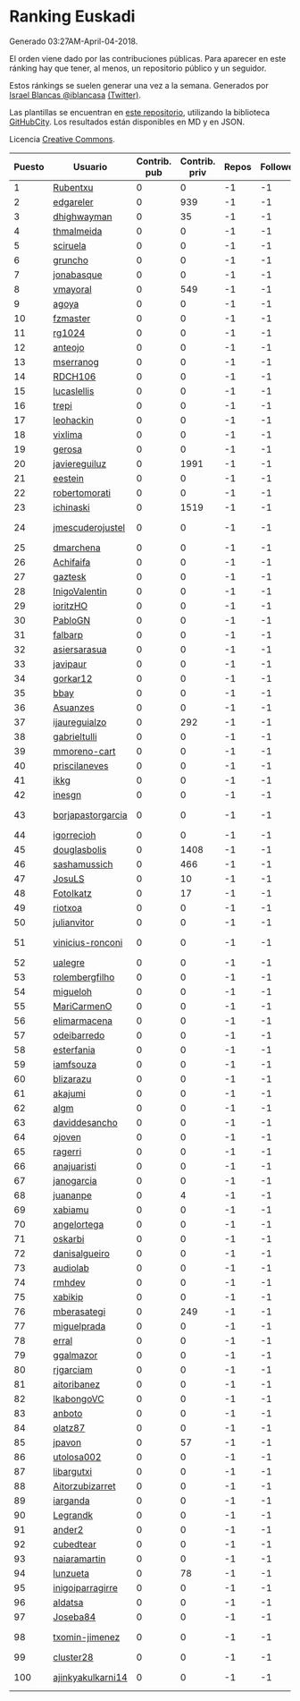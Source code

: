 # Ranking Euskadi

Generado 03:27AM-April-04-2018.

El orden viene dado por las contribuciones públicas. Para aparecer en este ránking hay que tener, al menos, un repositorio público y un seguidor.

Estos ránkings se suelen generar una vez a la semana. Generados por [Israel Blancas @iblancasa](https://github.com/iblancasa/) [(Twitter)](https://twitter.com/iblancasa).

Las plantillas se encuentran en [este repositorio](https://github.com/iblancasa/GH-Spanish-Ranking), utilizando la biblioteca [GitHubCity](https://github.com/iblancasa/GitHubCity). Los resultados están disponibles en MD y en JSON.

Licencia [Creative Commons](https://creativecommons.org/licenses/by/4.0/).

| Puesto   |  Usuario  | Contrib. pub | Contrib. priv |Repos| Followers | Desde |  Avatar  |
|----------|-----------|--------------|---------------|-----|-----------|-------|----------|
|1|[Rubentxu](https://github.com/Rubentxu)|0|0|-1|-1||![Rubentxu]()|
|2|[edgareler](https://github.com/edgareler)|0|939|-1|-1||![edgareler]()|
|3|[dhighwayman](https://github.com/dhighwayman)|0|35|-1|-1||![dhighwayman]()|
|4|[thmalmeida](https://github.com/thmalmeida)|0|0|-1|-1||![thmalmeida]()|
|5|[sciruela](https://github.com/sciruela)|0|0|-1|-1||![sciruela]()|
|6|[gruncho](https://github.com/gruncho)|0|0|-1|-1||![gruncho]()|
|7|[jonabasque](https://github.com/jonabasque)|0|0|-1|-1||![jonabasque]()|
|8|[vmayoral](https://github.com/vmayoral)|0|549|-1|-1||![vmayoral]()|
|9|[agoya](https://github.com/agoya)|0|0|-1|-1||![agoya]()|
|10|[fzmaster](https://github.com/fzmaster)|0|0|-1|-1||![fzmaster]()|
|11|[rg1024](https://github.com/rg1024)|0|0|-1|-1||![rg1024]()|
|12|[anteojo](https://github.com/anteojo)|0|0|-1|-1||![anteojo]()|
|13|[mserranog](https://github.com/mserranog)|0|0|-1|-1||![mserranog]()|
|14|[RDCH106](https://github.com/RDCH106)|0|0|-1|-1||![RDCH106]()|
|15|[lucaslellis](https://github.com/lucaslellis)|0|0|-1|-1||![lucaslellis]()|
|16|[trepi](https://github.com/trepi)|0|0|-1|-1||![trepi]()|
|17|[leohackin](https://github.com/leohackin)|0|0|-1|-1||![leohackin]()|
|18|[vixlima](https://github.com/vixlima)|0|0|-1|-1||![vixlima]()|
|19|[gerosa](https://github.com/gerosa)|0|0|-1|-1||![gerosa]()|
|20|[javiereguiluz](https://github.com/javiereguiluz)|0|1991|-1|-1||![javiereguiluz]()|
|21|[eestein](https://github.com/eestein)|0|0|-1|-1||![eestein]()|
|22|[robertomorati](https://github.com/robertomorati)|0|0|-1|-1||![robertomorati]()|
|23|[ichinaski](https://github.com/ichinaski)|0|1519|-1|-1||![ichinaski]()|
|24|[jmescuderojustel](https://github.com/jmescuderojustel)|0|0|-1|-1||![jmescuderojustel]()|
|25|[dmarchena](https://github.com/dmarchena)|0|0|-1|-1||![dmarchena]()|
|26|[Achifaifa](https://github.com/Achifaifa)|0|0|-1|-1||![Achifaifa]()|
|27|[gaztesk](https://github.com/gaztesk)|0|0|-1|-1||![gaztesk]()|
|28|[InigoValentin](https://github.com/InigoValentin)|0|0|-1|-1||![InigoValentin]()|
|29|[ioritzHO](https://github.com/ioritzHO)|0|0|-1|-1||![ioritzHO]()|
|30|[PabloGN](https://github.com/PabloGN)|0|0|-1|-1||![PabloGN]()|
|31|[falbarp](https://github.com/falbarp)|0|0|-1|-1||![falbarp]()|
|32|[asiersarasua](https://github.com/asiersarasua)|0|0|-1|-1||![asiersarasua]()|
|33|[javipaur](https://github.com/javipaur)|0|0|-1|-1||![javipaur]()|
|34|[gorkar12](https://github.com/gorkar12)|0|0|-1|-1||![gorkar12]()|
|35|[bbay](https://github.com/bbay)|0|0|-1|-1||![bbay]()|
|36|[Asuanzes](https://github.com/Asuanzes)|0|0|-1|-1||![Asuanzes]()|
|37|[ijaureguialzo](https://github.com/ijaureguialzo)|0|292|-1|-1||![ijaureguialzo]()|
|38|[gabrieltulli](https://github.com/gabrieltulli)|0|0|-1|-1||![gabrieltulli]()|
|39|[mmoreno-cart](https://github.com/mmoreno-cart)|0|0|-1|-1||![mmoreno-cart]()|
|40|[priscilaneves](https://github.com/priscilaneves)|0|0|-1|-1||![priscilaneves]()|
|41|[ikkg](https://github.com/ikkg)|0|0|-1|-1||![ikkg]()|
|42|[inesgn](https://github.com/inesgn)|0|0|-1|-1||![inesgn]()|
|43|[borjapastorgarcia](https://github.com/borjapastorgarcia)|0|0|-1|-1||![borjapastorgarcia]()|
|44|[igorrecioh](https://github.com/igorrecioh)|0|0|-1|-1||![igorrecioh]()|
|45|[douglasbolis](https://github.com/douglasbolis)|0|1408|-1|-1||![douglasbolis]()|
|46|[sashamussich](https://github.com/sashamussich)|0|466|-1|-1||![sashamussich]()|
|47|[JosuLS](https://github.com/JosuLS)|0|10|-1|-1||![JosuLS]()|
|48|[FotoIkatz](https://github.com/FotoIkatz)|0|17|-1|-1||![FotoIkatz]()|
|49|[riotxoa](https://github.com/riotxoa)|0|0|-1|-1||![riotxoa]()|
|50|[julianvitor](https://github.com/julianvitor)|0|0|-1|-1||![julianvitor]()|
|51|[vinicius-ronconi](https://github.com/vinicius-ronconi)|0|0|-1|-1||![vinicius-ronconi]()|
|52|[ualegre](https://github.com/ualegre)|0|0|-1|-1||![ualegre]()|
|53|[rolembergfilho](https://github.com/rolembergfilho)|0|0|-1|-1||![rolembergfilho]()|
|54|[migueloh](https://github.com/migueloh)|0|0|-1|-1||![migueloh]()|
|55|[MariCarmenO](https://github.com/MariCarmenO)|0|0|-1|-1||![MariCarmenO]()|
|56|[elimarmacena](https://github.com/elimarmacena)|0|0|-1|-1||![elimarmacena]()|
|57|[odeibarredo](https://github.com/odeibarredo)|0|0|-1|-1||![odeibarredo]()|
|58|[esterfania](https://github.com/esterfania)|0|0|-1|-1||![esterfania]()|
|59|[iamfsouza](https://github.com/iamfsouza)|0|0|-1|-1||![iamfsouza]()|
|60|[blizarazu](https://github.com/blizarazu)|0|0|-1|-1||![blizarazu]()|
|61|[akajumi](https://github.com/akajumi)|0|0|-1|-1||![akajumi]()|
|62|[algm](https://github.com/algm)|0|0|-1|-1||![algm]()|
|63|[daviddesancho](https://github.com/daviddesancho)|0|0|-1|-1||![daviddesancho]()|
|64|[ojoven](https://github.com/ojoven)|0|0|-1|-1||![ojoven]()|
|65|[ragerri](https://github.com/ragerri)|0|0|-1|-1||![ragerri]()|
|66|[anajuaristi](https://github.com/anajuaristi)|0|0|-1|-1||![anajuaristi]()|
|67|[janogarcia](https://github.com/janogarcia)|0|0|-1|-1||![janogarcia]()|
|68|[juananpe](https://github.com/juananpe)|0|4|-1|-1||![juananpe]()|
|69|[xabiamu](https://github.com/xabiamu)|0|0|-1|-1||![xabiamu]()|
|70|[angelortega](https://github.com/angelortega)|0|0|-1|-1||![angelortega]()|
|71|[oskarbi](https://github.com/oskarbi)|0|0|-1|-1||![oskarbi]()|
|72|[danisalgueiro](https://github.com/danisalgueiro)|0|0|-1|-1||![danisalgueiro]()|
|73|[audiolab](https://github.com/audiolab)|0|0|-1|-1||![audiolab]()|
|74|[rmhdev](https://github.com/rmhdev)|0|0|-1|-1||![rmhdev]()|
|75|[xabikip](https://github.com/xabikip)|0|0|-1|-1||![xabikip]()|
|76|[mberasategi](https://github.com/mberasategi)|0|249|-1|-1||![mberasategi]()|
|77|[miguelprada](https://github.com/miguelprada)|0|0|-1|-1||![miguelprada]()|
|78|[erral](https://github.com/erral)|0|0|-1|-1||![erral]()|
|79|[ggalmazor](https://github.com/ggalmazor)|0|0|-1|-1||![ggalmazor]()|
|80|[rjgarciam](https://github.com/rjgarciam)|0|0|-1|-1||![rjgarciam]()|
|81|[aitoribanez](https://github.com/aitoribanez)|0|0|-1|-1||![aitoribanez]()|
|82|[lkabongoVC](https://github.com/lkabongoVC)|0|0|-1|-1||![lkabongoVC]()|
|83|[anboto](https://github.com/anboto)|0|0|-1|-1||![anboto]()|
|84|[olatz87](https://github.com/olatz87)|0|0|-1|-1||![olatz87]()|
|85|[jpavon](https://github.com/jpavon)|0|57|-1|-1||![jpavon]()|
|86|[utolosa002](https://github.com/utolosa002)|0|0|-1|-1||![utolosa002]()|
|87|[libargutxi](https://github.com/libargutxi)|0|0|-1|-1||![libargutxi]()|
|88|[Aitorzubizarret](https://github.com/Aitorzubizarret)|0|0|-1|-1||![Aitorzubizarret]()|
|89|[iarganda](https://github.com/iarganda)|0|0|-1|-1||![iarganda]()|
|90|[Legrandk](https://github.com/Legrandk)|0|0|-1|-1||![Legrandk]()|
|91|[ander2](https://github.com/ander2)|0|0|-1|-1||![ander2]()|
|92|[cubedtear](https://github.com/cubedtear)|0|0|-1|-1||![cubedtear]()|
|93|[naiaramartin](https://github.com/naiaramartin)|0|0|-1|-1||![naiaramartin]()|
|94|[lunzueta](https://github.com/lunzueta)|0|78|-1|-1||![lunzueta]()|
|95|[inigoiparragirre](https://github.com/inigoiparragirre)|0|0|-1|-1||![inigoiparragirre]()|
|96|[aldatsa](https://github.com/aldatsa)|0|0|-1|-1||![aldatsa]()|
|97|[Joseba84](https://github.com/Joseba84)|0|0|-1|-1||![Joseba84]()|
|98|[txomin-jimenez](https://github.com/txomin-jimenez)|0|0|-1|-1||![txomin-jimenez]()|
|99|[cluster28](https://github.com/cluster28)|0|0|-1|-1||![cluster28]()|
|100|[ajinkyakulkarni14](https://github.com/ajinkyakulkarni14)|0|0|-1|-1||![ajinkyakulkarni14]()|
